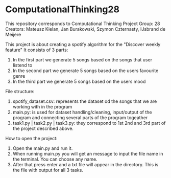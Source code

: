 # ComputationalThinking28
This repository corresponds to Computational Thinking Project
Group: 28
Creators: Mateusz Kielan, Jan Burakowski, Szymon Czternasty, IJsbrand de Meijere

This project is about creating a spotify algorithm for the "Discover weekly feature"
It consists of 3 parts:
  1. In the first part we generate 5 songs based on the songs that user listend to
  2. In the second part we generate 5 songs based on the users favourite genre
  3. In the third part we generate 5 songs based on the users mood
  
File structure:
  1. spotify_dataset.csv: represents the dataset od the songs that we are working with in the program
  2. main.py: is used for dataset handling/cleaning, input/output of the program and connecting several parts of the program togeather
  3. task1.py | task2.py | task3.py: they correspond to 1st 2nd and 3rd part of the project described above.
  
How to open the project:
  1. Open the main.py and run it.
  2. When running main.py you will get an message to input the file name in the terminal. You can choose any name.
  3. After that press enter and a txt file will appear in the directory. This is the file with output for all 3 tasks.
 
